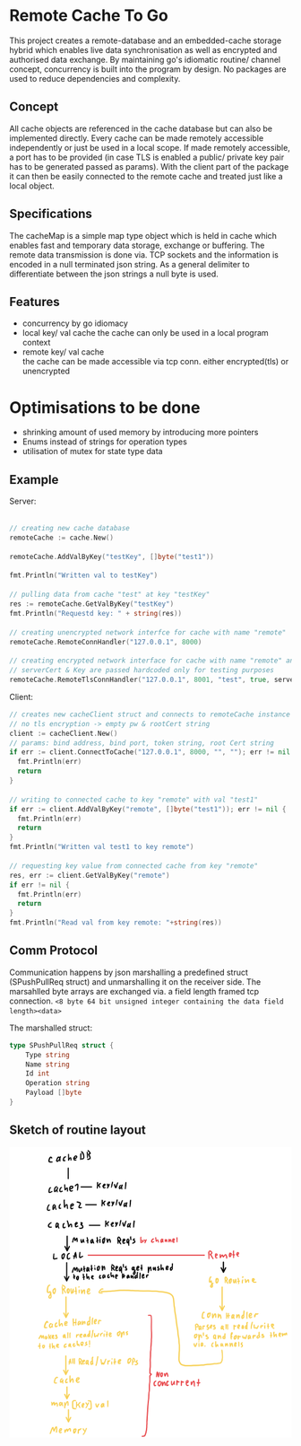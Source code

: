 # Remote Cache To Go

This project creates a remote-database and an embedded-cache storage hybrid which enables live data synchronisation as well as encrypted and authorised data exchange.
By maintaining go's idiomatic routine/ channel concept, concurrency is built into the program by design. No packages are used to reduce dependencies and complexity.

## Concept

All cache objects are referenced in the cache database but can also be implemented directly. Every cache can be made remotely accessible independently or just be used in a local scope. If made remotely accessible, a port has to be provided (in case TLS is enabled a public/ private key pair has to be generated passed as params). With the client part of the package it can then be easily connected to the remote cache and treated just like a local object.

## Specifications

The cacheMap is a simple map type object which is held in cache which enables fast and temporary data storage, exchange or buffering. The remote data transmission is done via. TCP sockets and the information is encoded in a null terminated json string. As a general delimiter to differentiate between the json strings a null byte is used.

## Features

- concurrency by go idiomacy
- local key/ val cache
the cache can only be used in a local program context
- remote key/ val cache  <br>
the cache can be made accessible via tcp conn. either encrypted(tls) or unencrypted

# Optimisations to be done

- shrinking amount of used memory by introducing more pointers
- Enums instead of strings for operation types
- utilisation of mutex for state type data


## Example


Server:
``` go

// creating new cache database
remoteCache := cache.New()

remoteCache.AddValByKey("testKey", []byte("test1"))

fmt.Println("Written val to testKey")

// pulling data from cache "test" at key "testKey"
res := remoteCache.GetValByKey("testKey")
fmt.Println("Requestd key: " + string(res))

// creating unencrypted network interfce for cache with name "remote"
remoteCache.RemoteConnHandler("127.0.0.1", 8000)

// creating encrypted network interface for cache with name "remote" and the password hash "test" and enabled dosProtection
// serverCert & Key are passed hardcoded only for testing purposes
remoteCache.RemoteTlsConnHandler("127.0.0.1", 8001, "test", true, serverCert, serverKey)

```

Client:
``` go
// creates new cacheClient struct and connects to remoteCache instance
// no tls encryption -> empty pw & rootCert string
client := cacheClient.New()
// params: bind address, bind port, token string, root Cert string
if err := client.ConnectToCache("127.0.0.1", 8000, "", ""); err != nil {
  fmt.Println(err)
  return
}

// writing to connected cache to key "remote" with val "test1"
if err := client.AddValByKey("remote", []byte("test1")); err != nil {
  fmt.Println(err)
  return
}
fmt.Println("Written val test1 to key remote")

// requesting key value from connected cache from key "remote"
res, err := client.GetValByKey("remote")
if err != nil {
  fmt.Println(err)
  return
}
fmt.Println("Read val from key remote: "+string(res))

```

## Comm Protocol

Communication happens by json marshalling a predefined struct (SPushPullReq struct) and unmarshalling it on the receiver side.
The marsahlled byte arrays are exchanged via. a field length framed tcp connection.
`<8 byte 64 bit unsigned integer containing the data field length><data>`

The marshalled struct:
``` go
type SPushPullReq struct {
	Type string
	Name string
	Id int
	Operation string
	Payload []byte
}
```

## Sketch of routine layout

![sketch.png](media/sketch.png)

